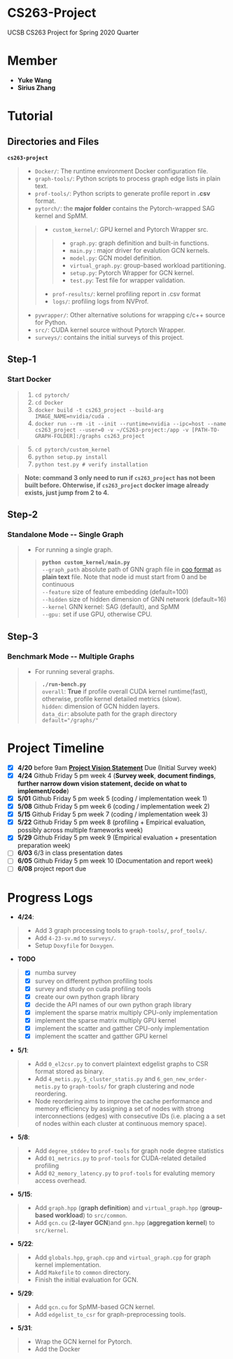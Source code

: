 # CS263-Project
UCSB CS263 Project for Spring 2020 Quarter

# Member
* **Yuke Wang**
* **Sirius Zhang**

# Tutorial
## Directories and Files
**```cs263-project```**
> + ```Docker/```: The runtime environment Docker configuration file. <br>
> + ```graph-tools/```: Python scripts to process graph edge lists in plain text. <br>
> + ```prof-tools/```: Python scripts to generate profile report in **.csv** format. <br>
> + ```pytorch/```: the **major folder** contains the Pytorch-wrapped SAG kernel and SpMM.<br>
>> + ```custom_kernel/```: GPU kernel and Pytorch Wrapper src.
>>> + ```graph.py```:  graph definition and built-in functions.
>>> + ```main.py``` :  major driver for evalution GCN kernels.
>>> + ```model.py```:  GCN model definition.
>>> + ```virtual_graph.py```: group-based workload partitioning.
>>> + ```setup.py```: Pytorch Wrapper for GCN kernel.
>>> + ```test.py```: Test file for wrapper validation.
>> + ```prof-results/```: kernel profiling report in .csv format
>> + ```logs/```: profiling logs from NVProf.
> + ```pywrapper/```: Other alternative solutions for wrapping c/c++ source for Python.<br>
> + ```src/```: CUDA kernel source without Pytorch Wrapper. <br>
> + ```surveys/```: contains the initial surveys of this project. <br>

## Step-1
### Start Docker
> 1. ```cd pytorch/``` <br> 
> 2. ```cd Docker``` <br>
> 3. ```docker build -t cs263_project --build-arg IMAGE_NAME=nvidia/cuda . ```  <br>
> 4. ```docker run --rm -it --init --runtime=nvidia --ipc=host --name cs263_project --user=0 -v ~/CS263-project:/app -v [PATH-TO-GRAPH-FOLDER]:/graphs cs263_project``` <br>
<!-- >> + ```docker run --rm -it --init --runtime=nvidia --ipc=host --name cs263_project --user=0 -v ~/cs263-sirius:/app -v ~/.graphs/orig:/graphs cs263_project``` <br> -->
> 5. ```cd pytorch/custom_kernel``` <br>
> 6. ```python setup.py install``` <br>
> 7. ```python test.py # verify installation``` <br>

> **Note: command 3 only need to run if ```cs263_project``` has not been built before. Ohterwise, if ```cs263_project``` docker image already exists, just jump from 2 to 4.** 

## Step-2
### Standalone Mode -- Single Graph 
> * For running a single graph.
>> **```python custom_kernel/main.py```** <br>
>> ```--graph_path``` absolute path of GNN graph file in [coo format](https://scipy-lectures.org/advanced/scipy_sparse/coo_matrix.html) as **plain text** file. Note that node id must start from 0 and be continuous<br>
>> ```--feature``` size of feature embedding (default=100)<br>
>> ```--hidden``` size of hidden dimension of GNN network (default=16) <br>
>> ```--kernel``` GNN kernel: SAG (default), and SpMM <br>
>> ```--gpu:``` set if use GPU, otherwise CPU.

## Step-3
### Benchmark Mode -- Multiple Graphs 
> * For running several graphs.
>>  **```./run-bench.py```** <br>
>>  ```overall```: **True** if profile overall CUDA kernel runtime(fast), otherwise, profile kernel detailed metrics (slow). <br>
>> ```hidden```: dimension of GCN hidden layers.<br>
>> ```data_dir```: absolute path for the graph directory ```default="/graphs/"```

# Project Timeline 
- [x] **4/20** before 9am **[Project Vision Statement](https://docs.google.com/document/d/18AirkZSKz2w8TKl34t-w3aCTzGhYfbj87K1c0o_LhVQ/edit?usp=sharing)** Due (Initial Survey week)
- [x] **4/24** Github Friday 5 pm week 4 (**Survey week**, **document findings**, **further narrow down vision statement, decide on what to implement/code**)
- [x] **5/01**  Github Friday 5 pm week 5 (coding / implementation week 1)
- [x] **5/08**  Github Friday 5 pm week 6 (coding / implementation week 2)
- [x] **5/15** Github Friday 5 pm week 7 (coding / implementation week 3)
- [x] **5/22** Github Friday 5 pm week 8 (profiling + Empirical evaluation, possibly across multiple frameworks week)
- [x] **5/29** Github Friday 5 pm week 9 (Empirical evaluation + presentation preparation week)
- [ ] **6/03**  6/3 in class presentation dates
- [ ] **6/05**  Github Friday 5 pm week 10 (Documentation and report week)
- [ ] **6/08**  project report due

# Progress Logs
* **4/24**: 
> + Add 3 graph processing tools to `graph-tools/`, `prof_tools/`. 
> + Add `4-23-sv.md` to `surveys/`. 
> + Setup `Doxyfile` for `Doxygen`.

* **TODO**
> - [x] numba survey
> - [x] survey on different python profiling tools
> - [x] survey and study on cuda profiling tools
> - [x] create our own python graph library
> - [x] decide the API names of our own python graph library
> - [x] implement the sparse matrix multiply CPU-only implementation
> - [x] implement the sparse matrix multiply GPU kernel
> - [x] implement the scatter and gatther CPU-only implementation
> - [x] implement the scatter and gatther GPU kernel

* **5/1**:
> + Add `0_el2csr.py` to convert plaintext edgelist graphs to CSR format stored as binary.
> + Add `4_metis.py`, `5_cluster_statis.py` and `6_gen_new_order-metis.py` to `graph-tools/` for graph clustering and node reordering. 
> + Node reordering aims to improve the cache performance and memory efficiency by assigning a set of nodes with strong interconnections (edges) with consecutive IDs (i.e. placing a a set of nodes within each cluster at continuous memory space).  

* **5/8**:
> + Add `degree_stddev` to `prof-tools` for graph node degree statistics
> + Add `01_metrics.py` to `prof-tools` for CUDA-related detailed profiling
> + Add `02_memory_latency.py` to `prof-tools` for evaluting memory access overhead.

* **5/15**:
> + Add `graph.hpp` (**graph definition**) and `virtual_graph.hpp` (**group-based workload**) to `src/common`.
> + Add `gcn.cu` (**2-layer GCN**)and `gnn.hpp` (**aggregation kernel**) to `src/kernel`. 

* **5/22**:
> + Add `globals.hpp`, `graph.cpp` and `virtual_graph.cpp` for graph kernel implementation.
> + Add `Makefile` to `common` directory.
> + Finish the initial evaluation for GCN.

* **5/29**:
> + Add `gcn.cu` for SpMM-based GCN kernel.
> + Add `edgelist_to_csr` for graph-preprocessing tools.

* **5/31**:
> + Wrap the GCN kernel for Pytorch.
> + Add the Docker